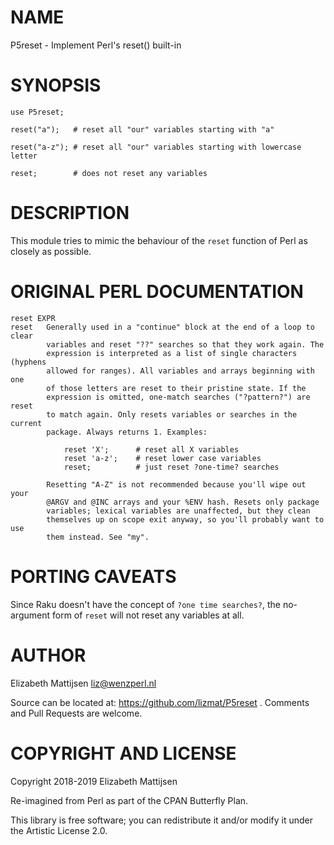 NAME
====

P5reset - Implement Perl's reset() built-in

SYNOPSIS
========

    use P5reset;

    reset("a");   # reset all "our" variables starting with "a"

    reset("a-z"); # reset all "our" variables starting with lowercase letter

    reset;        # does not reset any variables

DESCRIPTION
===========

This module tries to mimic the behaviour of the `reset` function of Perl as closely as possible.

ORIGINAL PERL DOCUMENTATION
===========================

    reset EXPR
    reset   Generally used in a "continue" block at the end of a loop to clear
            variables and reset "??" searches so that they work again. The
            expression is interpreted as a list of single characters (hyphens
            allowed for ranges). All variables and arrays beginning with one
            of those letters are reset to their pristine state. If the
            expression is omitted, one-match searches ("?pattern?") are reset
            to match again. Only resets variables or searches in the current
            package. Always returns 1. Examples:

                reset 'X';      # reset all X variables
                reset 'a-z';    # reset lower case variables
                reset;          # just reset ?one-time? searches

            Resetting "A-Z" is not recommended because you'll wipe out your
            @ARGV and @INC arrays and your %ENV hash. Resets only package
            variables; lexical variables are unaffected, but they clean
            themselves up on scope exit anyway, so you'll probably want to use
            them instead. See "my".

PORTING CAVEATS
===============

Since Raku doesn't have the concept of `?one time searches?`, the no-argument form of `reset` will not reset any variables at all.

AUTHOR
======

Elizabeth Mattijsen <liz@wenzperl.nl>

Source can be located at: https://github.com/lizmat/P5reset . Comments and Pull Requests are welcome.

COPYRIGHT AND LICENSE
=====================

Copyright 2018-2019 Elizabeth Mattijsen

Re-imagined from Perl as part of the CPAN Butterfly Plan.

This library is free software; you can redistribute it and/or modify it under the Artistic License 2.0.

